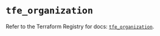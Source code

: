 # `tfe_organization`

Refer to the Terraform Registry for docs: [`tfe_organization`](https://registry.terraform.io/providers/hashicorp/tfe/0.65.1/docs/resources/organization).
